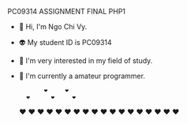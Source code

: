 PC09314 ASSIGNMENT FINAL PHP1
- 👾 Hi, I'm Ngo Chi Vy.
- 👽 My student ID is PC09314
- 🥳 I'm very interested in my field of study.
- 🤖 I'm currently a amateur programmer.


             ❤️     ❤️
        ❤️      ❤️     ❤️
    ❤️                     ❤️
 ❤️                           ❤️
  ❤️                         ❤️
    ❤️                     ❤️
      ❤️                 ❤️
        ❤️             ❤️
          ❤️         ❤️
            ❤️     ❤️
              ❤️ ❤️
